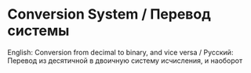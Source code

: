 # Conversion System / Перевод системы
English: Conversion from decimal to binary, and vice versa / Русский: Перевод из десятичной в двоичную систему исчисления, и наоборот
